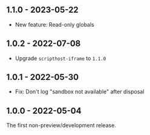 ## 1.1.0 - 2023-05-22

- New feature: Read-only globals

## 1.0.2 - 2022-07-08

- Upgrade `scripthost-iframe` to `1.1.0`

## 1.0.1 - 2022-05-30

- Fix: Don't log "sandbox not available" after disposal

## 1.0.0 - 2022-05-04

The first non-preview/development release.

